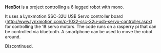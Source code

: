 **HexBot** is a project controlling a 6 legged robot with mono.

It uses a Lynxmotion SSC-32U USB Servo controller board (http://www.lynxmotion.com/p-1032-ssc-32u-usb-servo-controller.aspx) for controlling the 18 servo motors.
The code runs on a rasperry pi that can be controlled via bluetooth. A smartphone can be used to move the robot around.

Discontinued.


